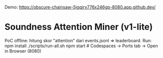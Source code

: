 Demo: https://obscure-chainsaw-5jgqjrv776x246gp-8080.app.github.dev/

# Soundness Attention Miner (v1-lite)
PoC offline: hitung skor "attention" dari events.jsonl => leaderboard.
Run:
  npm install
  ./scripts/run-all.sh
  npm start   # Codespaces -> Ports tab -> Open in Browser (8080)
